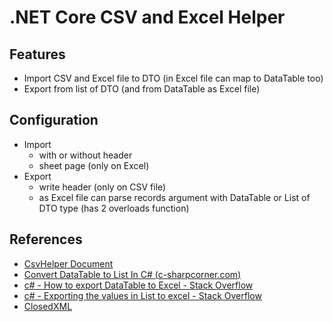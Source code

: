 ﻿# .NET Core CSV and Excel Helper

## Features

- Import CSV and Excel file to DTO (in Excel file can map to DataTable too)
- Export from list of DTO (and from DataTable as Excel file)

## Configuration

- Import
  - with or without header
  - sheet page (only on Excel)
- Export
  - write header (only on CSV file)
  - as Excel file can parse records argument with DataTable or List of DTO type (has 2 overloads function)

## References

- [CsvHelper Document](https://joshclose.github.io/CsvHelper/getting-started/)
- [Convert DataTable to List In C# (c-sharpcorner.com)](https://www.c-sharpcorner.com/UploadFile/ee01e6/different-way-to-convert-datatable-to-list/)
- [c# - How to export DataTable to Excel - Stack Overflow](https://stackoverflow.com/questions/8207869/how-to-export-datatable-to-excel)
- [c# - Exporting the values in List to excel - Stack Overflow](https://stackoverflow.com/questions/2206279/exporting-the-values-in-list-to-excel)
- [ClosedXML](https://github.com/closedxml/closedxml)
